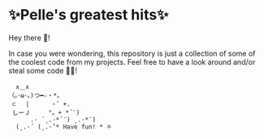 # ✨Pelle's greatest hits✨

Hey there 👋!

In case you were wondering, this repository is just a collection of some of the coolest code from my projects. Feel free to have a look around and/or steal some code 🦹‍♂️!

```
  ∧＿∧
（｡･ω･｡)つ━☆・*。
 ⊂　 | 　　　・゜+.
 しーＪ　　　°。+ *´¨)
	  .· ´¸.·*´¨) ¸.·*¨)
  (¸.·´ (¸.·’* Have fun! * ⛧
```

